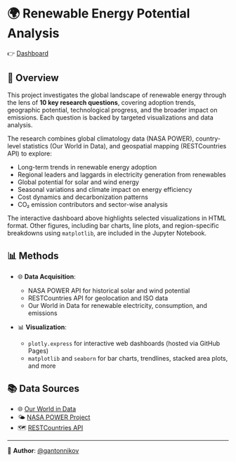 # 🌍 Renewable Energy Potential Analysis


👉 [Dashboard](https://gantonnikov.github.io/renewable-energy-potential-analysis/dashboards/dashboard.html)

## 📌 Overview

This project investigates the global landscape of renewable energy through the lens of **10 key research questions**, covering adoption trends, geographic potential, technological progress, and the broader impact on emissions. Each question is backed by targeted visualizations and data analysis.

The research combines global climatology data (NASA POWER), country-level statistics (Our World in Data), and geospatial mapping (RESTCountries API) to explore:

- Long-term trends in renewable energy adoption
- Regional leaders and laggards in electricity generation from renewables
- Global potential for solar and wind energy
- Seasonal variations and climate impact on energy efficiency
- Cost dynamics and decarbonization patterns
- CO₂ emission contributors and sector-wise analysis

The interactive dashboard above highlights selected visualizations in HTML format. Other figures, including bar charts, line plots, and region-specific breakdowns using `matplotlib`, are included in the Jupyter Notebook.

## 📊 Methods

- 🌐 **Data Acquisition**:
  - NASA POWER API for historical solar and wind potential
  - RESTCountries API for geolocation and ISO data
  - Our World in Data for renewable electricity, consumption, and emissions

- 📊 **Visualization**:
  - `plotly.express` for interactive web dashboards (hosted via GitHub Pages)
  - `matplotlib` and `seaborn` for bar charts, trendlines, stacked area plots, and more


## 📚 Data Sources

- 🌐 [Our World in Data](https://ourworldindata.org)
- 🌤 [NASA POWER Project](https://power.larc.nasa.gov/)
- 🗺 [RESTCountries API](https://restcountries.com/)

---

👤 **Author**: [@gantonnikov](https://github.com/gantonnikov)
